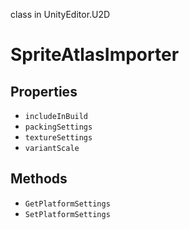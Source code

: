 class in UnityEditor.U2D
# SpriteAtlasImporter

## Properties
- `includeInBuild`
- `packingSettings`
- `textureSettings`
- `variantScale`
## Methods
- `GetPlatformSettings`
- `SetPlatformSettings`
